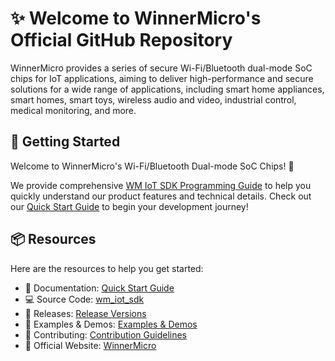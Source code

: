 # ✨ Welcome to WinnerMicro's Official GitHub Repository

WinnerMicro provides a series of secure Wi-Fi/Bluetooth dual-mode SoC chips for IoT applications, aiming to deliver high-performance and secure solutions for a wide range of applications, including smart home appliances, smart homes, smart toys, wireless audio and video, industrial control, medical monitoring, and more.

## 🚀 Getting Started

Welcome to WinnerMicro's Wi-Fi/Bluetooth Dual-mode SoC Chips! 🎉

We provide comprehensive [WM IoT SDK Programming Guide](https://doc.winnermicro.net/w800/zh_CN/latest/) to help you quickly understand our product features and technical details. Check out our [Quick Start Guide](https://doc.winnermicro.net/w800/zh_CN/latest/get_started/index.html) to begin your development journey!

## 📦 Resources

Here are the resources to help you get started:

- 📖 Documentation: [Quick Start Guide](https://doc.winnermicro.net/w800/zh_CN/latest/get_started/index.html)
- 💻 Source Code: [wm_iot_sdk](https://github.com/WinnerMicro/wm_iot_sdk)
- 🔖 Releases: [Release Versions](https://github.com/WinnerMicro/wm_iot_sdk/releases)
- 📝 Examples & Demos: [Examples & Demos](https://doc.winnermicro.net/w800/zh_CN/latest/examples_reference/index.html)
- 🤝 Contributing: [Contribution Guidelines](https://github.com/WinnerMicro/wm_iot_sdk/blob/master/CONTRIBUTING_EN.md)
- 🏢 Official Website: [WinnerMicro](https://www.winnermicro.com/)
